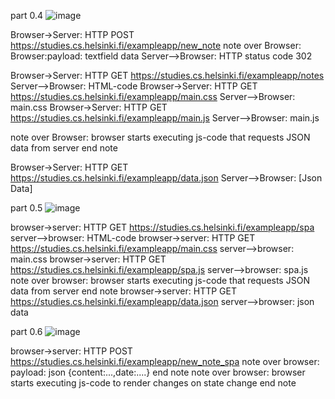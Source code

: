 part 0.4
![image](https://user-images.githubusercontent.com/7853541/188973993-a35fff1e-ac1a-4022-a74a-6418f9df62bf.png)

  Browser->Server: HTTP POST https://studies.cs.helsinki.fi/exampleapp/new_note
  note over Browser: Browser:payload:  textfield data
  Server-->Browser: HTTP status code 302

  Browser->Server: HTTP GET https://studies.cs.helsinki.fi/exampleapp/notes
  Server-->Browser: HTML-code
  Browser->Server: HTTP GET https://studies.cs.helsinki.fi/exampleapp/main.css
  Server-->Browser: main.css
  Browser->Server: HTTP GET https://studies.cs.helsinki.fi/exampleapp/main.js
  Server-->Browser: main.js

  note over Browser:
  browser starts executing js-code
  that requests JSON data from server 
  end note

  Browser->Server: HTTP GET https://studies.cs.helsinki.fi/exampleapp/data.json
  Server-->Browser: [Json Data]




part 0.5
![image](https://user-images.githubusercontent.com/7853541/188973924-ca6b44ba-1b78-4592-93df-2a5c0568843f.png)

  browser->server: HTTP GET https://studies.cs.helsinki.fi/exampleapp/spa
  server-->browser: HTML-code
  browser->server: HTTP GET https://studies.cs.helsinki.fi/exampleapp/main.css
  server-->browser: main.css
  browser->server: HTTP GET https://studies.cs.helsinki.fi/exampleapp/spa.js
  server-->browser: spa.js
  note over browser:
  browser starts executing js-code
  that requests JSON data from server 
  end note
  browser->server: HTTP GET https://studies.cs.helsinki.fi/exampleapp/data.json
  server-->browser: json data


part 0.6
![image](https://user-images.githubusercontent.com/7853541/188974275-15eaeefa-d69c-4a95-898e-8a289d1fca4e.png)

  browser->server: HTTP POST https://studies.cs.helsinki.fi/exampleapp/new_note_spa
  note over browser:
  payload: json {content:...,date:....}
  end note
  note over browser:
  browser starts executing js-code to render changes on state change
  end note




